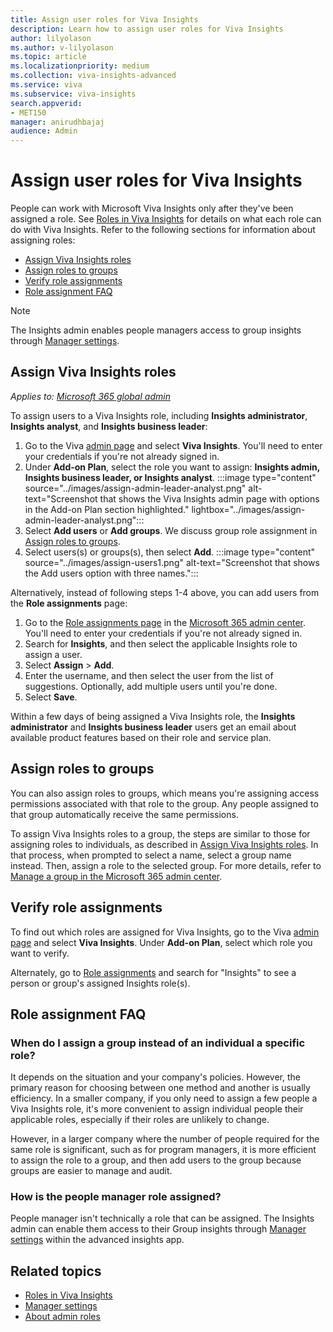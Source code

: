 ```yaml
---
title: Assign user roles for Viva Insights
description: Learn how to assign user roles for Viva Insights 
author: lilyolason
ms.author: v-lilyolason
ms.topic: article
ms.localizationpriority: medium 
ms.collection: viva-insights-advanced 
ms.service: viva 
ms.subservice: viva-insights 
search.appverid: 
- MET150 
manager: anirudhbajaj
audience: Admin
---
```

# Assign user roles for Viva Insights

People can work with Microsoft Viva Insights only after they've been assigned a role. See [Roles in Viva Insights](../../use/user-roles.md) for details on what each role can do with Viva Insights. Refer to the following sections for information about assigning roles:

* [Assign Viva Insights roles](#assign-viva-insights-roles)
* [Assign roles to groups](#assign-roles-to-groups)
* [Verify role assignments](#verify-role-assignments)
* [Role assignment FAQ](#role-assignment-faq)

>[!Note]
>The Insights admin enables people managers access to group insights through [Manager settings](./manager-settings.md).

## Assign Viva Insights roles

*Applies to: [Microsoft 365 global admin](/microsoft-365/admin/add-users/about-admin-roles)*

To assign users to a Viva Insights role, including **Insights administrator**, **Insights analyst**, and **Insights business leader**:

1. Go to the Viva [admin page](https://admin.microsoft.com/Adminportal/Home?source=applauncher#/viva) and select **Viva Insights**. You'll need to enter your credentials if you're not already signed in.
1. Under **Add-on Plan**, select the role you want to assign: **Insights admin, Insights business leader, or Insights analyst**.
:::image type="content" source="../images/assign-admin-leader-analyst.png" alt-text="Screenshot that shows the Viva Insights admin page with options in the Add-on Plan section highlighted." lightbox="../images/assign-admin-leader-analyst.png":::
1. Select **Add users** or **Add groups**. We discuss group role assignment in [Assign roles to groups](#assign-roles-to-groups).
1. Select users(s) or groups(s), then select **Add**.
:::image type="content" source="../images/assign-users1.png" alt-text="Screenshot that shows the Add users option with three names.":::

Alternatively, instead of following steps 1-4 above, you can add users from the **Role assignments** page:

1. Go to the [Role assignments page](https://go.microsoft.com/fwlink/p/?linkid=2097861) in the [Microsoft 365 admin center](https://admin.microsoft.com/AdminPortal/home). You'll need to enter your credentials if you're not already signed in.
1. Search for **Insights**, and then select the applicable Insights role to assign a user.
1. Select **Assign** > **Add**.
1. Enter the username, and then select the user from the list of suggestions. Optionally, add multiple users until you're done.
1. Select **Save**.

Within a few days of being assigned a Viva Insights role, the **Insights administrator** and **Insights business leader** users get an email about available product features based on their role and service plan.

## Assign roles to groups

You can also assign roles to groups, which means you're assigning access permissions associated with that role to the group. Any people assigned to that group automatically receive the same permissions.

To assign Viva Insights roles to a group, the steps are similar to those for assigning roles to individuals, as described in [Assign Viva Insights roles](#assign-viva-insights-roles). In that process, when prompted to select a name, select a group name instead. Then, assign a role to the selected group. For more details, refer to [Manage a group in the Microsoft 365 admin center](/microsoft-365/admin/create-groups/manage-groups).

## Verify role assignments

To find out which roles are assigned for Viva Insights, go to the Viva [admin page](https://admin.microsoft.com/Adminportal/Home?source=applauncher#/featureexplorer/collections/VivaExperiences) and select **Viva Insights**. Under **Add-on Plan**, select which role you want to verify. 

Alternately, go to [Role assignments](https://go.microsoft.com/fwlink/p/?linkid=2097861) and search for "Insights" to see a person or group's assigned Insights role(s).

## Role assignment FAQ

### When do I assign a group instead of an individual a specific role?

It depends on the situation and your company's policies. However, the primary reason for choosing between one method and another is usually efficiency. In a smaller company, if you only need to assign a few people a Viva Insights role, it's more convenient to assign individual people their applicable roles, especially if their roles are unlikely to change.

However, in a larger company where the number of people required for the same role is significant, such as for program managers, it is more efficient to assign the role to a group, and then add users to the group because groups are easier to manage and audit.

### How is the people manager role assigned?

People manager isn't technically a role that can be assigned. The Insights admin can enable them access to their Group insights through [Manager settings](./manager-settings.md) within the advanced insights app.

## Related topics

* [Roles in Viva Insights](../../use/user-roles.md)
* [Manager settings](./manager-settings.md)
* [About admin roles](/microsoft-365/admin/add-users/about-admin-roles)
